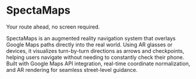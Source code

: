 # SpectaMaps

Your route ahead, no screen required.

SpectaMaps is an augmented reality navigation system that overlays Google Maps paths directly into the real world. Using AR glasses or devices, it visualizes turn-by-turn directions as arrows and checkpoints, helping users navigate without needing to constantly check their phone. Built with Google Maps API integration, real-time coordinate normalization, and AR rendering for seamless street-level guidance.
